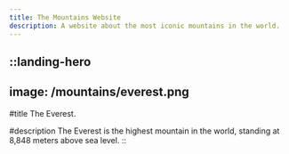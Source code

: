 ```yaml
---
title: The Mountains Website
description: A website about the most iconic mountains in the world.
---
```


::landing-hero
---
image: /mountains/everest.png
---
#title
The Everest.

#description
The Everest is the highest mountain in the world, standing at 8,848 meters above sea level.
::
